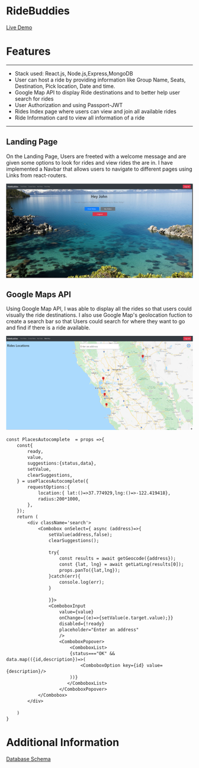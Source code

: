 # RideBuddies

[Live Demo](https://ride-buddies.herokuapp.com/)

# Features

---

-  Stack used: React.js, Node.js,Express,MongoDB
-  User can host a ride by providing information like Group Name, Seats, Destination, Pick location, Date and time.
-  Google Map API to display Ride destinations and to better help user search for rides
-  User Authorization and using Passport-JWT
-  Rides Index page where users can view and join all available rides
-  Ride Information card to view all information of a ride

---

## Landing Page

On the Landing Page, Users are freeted with a welcome message and are given some options to look for rides and view rides the are in.
I have implemented a Navbar that allows users to navigate to different pages using Links from react-routers.

![](screenshot/Dashboard.png)

## Google Maps API

Using Google Map API, I was able to display all the rides so that users could visually the ride destinations. I also use Google Map's geolocation fuction
to create a search bar so that Users could search for where they want to go and find if there is a ride available.

![](screenshot/map.png)

```
const PlacesAutocomplete  = props =>{
    const{
        ready,
        value,
        suggestions:{status,data},
        setValue,
        clearSuggestions,
    } = usePlacesAutocomplete({
        requestOptions:{
            location:{ lat:()=>37.774929,lng:()=>-122.419418},
            radius:200*1000,
        },
    });
    return (
        <div className='search'>
            <Combobox onSelect={ async (address)=>{
                setValue(address,false);
                clearSuggestions();

                try{
                    const results = await getGeocode({address});
                    const {lat, lng} = await getLatLng(results[0]);
                    props.panTo({lat,lng});
                }catch(err){
                    console.log(err);
                }

                }}>
                <ComboboxInput
                    value={value}
                    onChange={(e)=>{setValue(e.target.value);}}
                    disabled={!ready}
                    placeholder="Enter an address"
                    />
                    <ComboboxPopover>
                        <ComboboxList>
                        {status==="OK" && data.map(({id,description})=>(
                            <ComboboxOption key={id} value={description}/>
                        ))}
                       </ComboboxList>
                    </ComboboxPopover>
            </Combobox>
        </div>

    )
}
```

# Additional Information

[Database Schema](https://github.com/rjzhao1/RideBuddiesDeploy/wiki/Schema)
